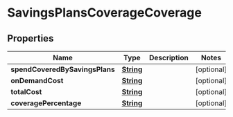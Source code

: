 

# SavingsPlansCoverageCoverage


## Properties

| Name | Type | Description | Notes |
|------------ | ------------- | ------------- | -------------|
|**spendCoveredBySavingsPlans** | [**String**](String.md) |  |  [optional] |
|**onDemandCost** | [**String**](String.md) |  |  [optional] |
|**totalCost** | [**String**](String.md) |  |  [optional] |
|**coveragePercentage** | [**String**](String.md) |  |  [optional] |



